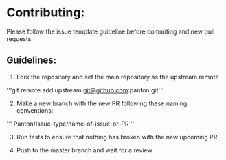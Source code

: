 # Contributing:

Please follow the issue template guideline before commiting and new pull requests

## Guidelines:

1. Fork the repository and set the main repository as the upstream remote

'''git remote add upstream git@github.com:panton.git'''

2. Make a new branch with the new PR following these naming conventions:

'''
Panton/Issue-type/name-of-issue-or-PR
'''

3. Run tests to ensure that nothing has broken with the new upcoming PR

4. Push to the master branch and wait for a review

